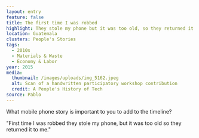 ```yaml
---
layout: entry
feature: false
title: The first time I was robbed
highlight: They stole my phone but it was too old, so they returned it to me.
location: Guatemala
clusters: People's Stories
tags:
  - 2010s
  - Materials & Waste
  - Economy & Labor
year: 2015
media:
  thumbnail: /images/uploads/img_5162.jpeg
  alt: Scan of a handwritten participatory workshop contribution
  credit: A People's History of Tech
source: Pablo
---
```

What mobile phone story is important to you to add to the timeline? 

"First time I was robbed they stole my phone, but it was too old so they returned it to me."
